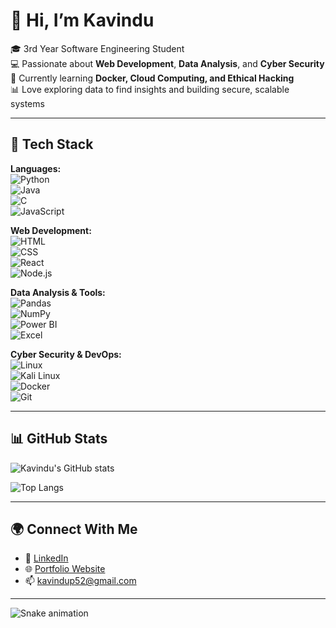 # 👋 Hi, I’m Kavindu  

🎓 3rd Year Software Engineering Student  
💻 Passionate about **Web Development**, **Data Analysis**, and **Cyber Security**  
🚀 Currently learning **Docker, Cloud Computing, and Ethical Hacking**  
📊 Love exploring data to find insights and building secure, scalable systems  

---

## 🔧 Tech Stack  
**Languages:**  
![Python](https://img.shields.io/badge/Python-3776AB?style=for-the-badge&logo=python&logoColor=white)  
![Java](https://img.shields.io/badge/Java-ED8B00?style=for-the-badge&logo=openjdk&logoColor=white)  
![C](https://img.shields.io/badge/C-00599C?style=for-the-badge&logo=c&logoColor=white)  
![JavaScript](https://img.shields.io/badge/JavaScript-F7DF1E?style=for-the-badge&logo=javascript&logoColor=black)  

**Web Development:**  
![HTML](https://img.shields.io/badge/HTML5-E34F26?style=for-the-badge&logo=html5&logoColor=white)  
![CSS](https://img.shields.io/badge/CSS3-1572B6?style=for-the-badge&logo=css3&logoColor=white)  
![React](https://img.shields.io/badge/React-20232A?style=for-the-badge&logo=react&logoColor=61DAFB)  
![Node.js](https://img.shields.io/badge/Node.js-43853D?style=for-the-badge&logo=node.js&logoColor=white)  

**Data Analysis & Tools:**  
![Pandas](https://img.shields.io/badge/Pandas-150458?style=for-the-badge&logo=pandas&logoColor=white)  
![NumPy](https://img.shields.io/badge/Numpy-013243?style=for-the-badge&logo=numpy&logoColor=white)  
![Power BI](https://img.shields.io/badge/Power_BI-F2C811?style=for-the-badge&logo=power-bi&logoColor=black)  
![Excel](https://img.shields.io/badge/Excel-217346?style=for-the-badge&logo=microsoft-excel&logoColor=white)  

**Cyber Security & DevOps:**  
![Linux](https://img.shields.io/badge/Linux-FCC624?style=for-the-badge&logo=linux&logoColor=black)  
![Kali Linux](https://img.shields.io/badge/Kali_Linux-557C94?style=for-the-badge&logo=kalilinux&logoColor=white)  
![Docker](https://img.shields.io/badge/Docker-2496ED?style=for-the-badge&logo=docker&logoColor=white)  
![Git](https://img.shields.io/badge/Git-F05032?style=for-the-badge&logo=git&logoColor=white)  

---

## 📊 GitHub Stats  
![Kavindu's GitHub stats](https://github-readme-stats.vercel.app/api?username=kavindup20010305&show_icons=true&theme=radical)  

![Top Langs](https://github-readme-stats.vercel.app/api/top-langs/?username=kavindup20010305&layout=compact&theme=radical)  

---

## 🌍 Connect With Me  
- 💼 [LinkedIn](https://www.linkedin.com/)   
- 🌐 [Portfolio Website](https://your-portfolio-link.com/) 
- 📫 kavindup52@gmail.com  

---
![Snake animation](https://github.com/kavindup20010305/kavindup20010305/blob/output/snake.svg)


